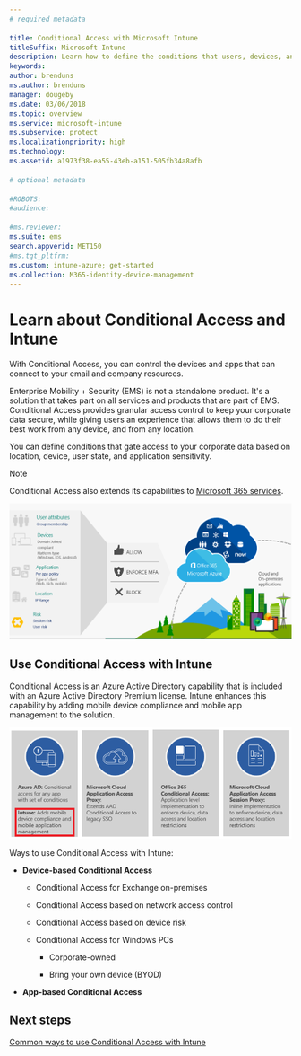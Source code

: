 ```yaml
---
# required metadata

title: Conditional Access with Microsoft Intune
titleSuffix: Microsoft Intune
description: Learn how to define the conditions that users, devices, and apps must meet to access company resources in Microsoft Intune.
keywords:
author: brenduns
ms.author: brenduns
manager: dougeby    
ms.date: 03/06/2018
ms.topic: overview
ms.service: microsoft-intune
ms.subservice: protect
ms.localizationpriority: high
ms.technology:
ms.assetid: a1973f38-ea55-43eb-a151-505fb34a8afb

# optional metadata

#ROBOTS:
#audience:

#ms.reviewer:
ms.suite: ems
search.appverid: MET150
#ms.tgt_pltfrm:
ms.custom: intune-azure; get-started
ms.collection: M365-identity-device-management
---
```


# Learn about Conditional Access and Intune

With Conditional Access, you can control the devices and apps that can connect to your email and company resources. 

Enterprise Mobility + Security (EMS)  is not a standalone product. It's a solution that takes part on all services and products that are part of EMS. Conditional Access provides granular access control to keep your corporate data secure, while giving users an experience that allows them to do their best work from any device, and from any location.

You can define conditions that gate access to your corporate data based on location, device, user state, and application sensitivity.

> [!NOTE]
> Conditional Access also extends its capabilities to [Microsoft 365 services](/office365/enterprise/office-365-client-support-conditional-access).

![Conditional Access diagram](./media/conditional-access/ca-diagram-1.png)

## Use Conditional Access with Intune

Conditional Access is an Azure Active Directory capability that is included with an Azure Active Directory Premium license. Intune enhances this capability by adding mobile device compliance and mobile app management to the solution. 

![Intune and Conditional Access when using EMS](./media/conditional-access/intune-with-ca-1.png)

Ways to use Conditional Access with Intune:

- **Device-based Conditional Access**

  - Conditional Access for Exchange on-premises

  - Conditional Access based on network access control

  - Conditional Access based on device risk

  - Conditional Access for Windows PCs

    - Corporate-owned

    - Bring your own device (BYOD)

- **App-based Conditional Access**

## Next steps

[Common ways to use Conditional Access with Intune](conditional-access-intune-common-ways-use.md)